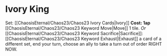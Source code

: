 # Ivory King
Set: [[ChaosisEternal/Chaos23/Chaos23 Ivory Cards|Ivory]]
**Cost: 1ap**
[[ChaosisEternal/Chaos23/Chaos23 Keyword Move|Move]] 1 tile.
*Or*
[[ChaosisEternal/Chaos23/Chaos23 Keyword Sacrifice|Sacrifice]]: [[ChaosisEternal/Chaos23/Chaos23 Keyword Exhaust|Exhaust]] a card of a different set, end your turn, choose an ally to take a turn out of order RIGHT NOW.